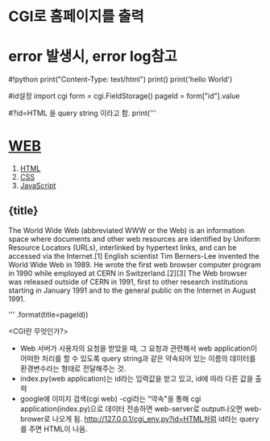 # CGI로 홈페이지를 출력
# error 발생시, error log참고
#!python
print("Content-Type: text/html")
print()
print('hello World')

#id설정
import cgi
form = cgi.FieldStorage()
pageId = form["id"].value

#?id=HTML 을 query string 이라고 함.
print('''<!doctype html>
<html>
<head>
  <title>WEB1 - Welcome</title>
  <meta charset="utf-8">
</head>
<body>
  <h1><a href="index.html">WEB</a></h1>
  <ol>
    <li><a href="index.py?id=HTML">HTML</a></li>
    <li><a href="index.py?id=CSS">CSS</a></li>
    <li><a href="index.py?id=JavaScript">JavaScript</a></li>
  </ol>
  <h2>{title}</h2>
  <p>The World Wide Web (abbreviated WWW or the Web) is an information space where documents and other web resources are identified by Uniform Resource Locators (URLs), interlinked by hypertext links, and can be accessed via the Internet.[1] English scientist Tim Berners-Lee invented the World Wide Web in 1989. He wrote the first web browser computer program in 1990 while employed at CERN in Switzerland.[2][3] The Web browser was released outside of CERN in 1991, first to other research institutions starting in January 1991 and to the general public on the Internet in August 1991.
  </p>
</body>
</html>
''' .format(title=pageId))


<CGI란 무엇인가?>
- Web 서버가 사용자의 요청을 받았을 때, 그 요청과 관련해서 web application이 어떠한 처리를 할 수 있도록 query string과 같은 약속되어 있는 이름의 데이터를 환경변수라는 형태로 전달해주는 것.
- index.py(web application)는 id라는 입력값을 받고 있고, id에 따라 다른 값을 출력
- google에 이미지 검색(cgi web)
-cgi라는 "약속"을 통해 cgi application(index.py)으로 데이터 전송하면 web-server로 output나오면 web-brower로 나오게 됨.
http://127.0.0.1/cgi_env.py?id=HTML처럼 id라는 query를 주면 HTML이 나옴.
